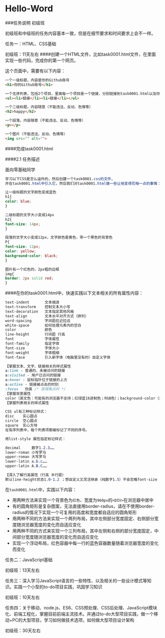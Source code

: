 # Hello-Word

###任务说明
初级班

初级班和中级班的任务内容基本一致，但是在细节要求和时间要求上会不一样。

任务一：HTML、CSS基础

初级班：11天左右
####创建一个HTML文件，比如task0001.html文件，在里面实现一些代码，完成你的第一个网页。

这个页面中，需要有以下内容：
```html
一个一级标题，内容是你的Github账号
<h1>你的Github账号</h1>

一个无序列表，包括2个项目，里面每一个项目是一个链接，分别链接到task0001.html以及你的微博（或其他什么网站）
<ul><li>链接</li><li>链接</li></ul>

一个二级标题，内容随意（不能违法、反动、色情等）
<h2>happy</h2>

一个段落，内容随意（不能违法、反动、色情等）
<p></p>

一个图片（不能违法、反动、色情等）
<img src="" alt="">
```
####完成task0001.html

####2.1 任务描述

面向零基础同学
```css
学习以下CSS是怎么运作的，然后创建一个task0001.css的文件，
并在task0001.html中引入它，然后我们对task0001.html做一些让他变得花哨一点的事情：

让一级标题的文字颜色变成蓝色
h1{
color: blue;
}

二级标题的文字大小变成14px
h2{
font-size: 14px;
}

段落的文字大小变成12px，文字颜色是黄色，带一个黑色的背景色
P{
font-size: 12px;
color: yellow;
background-color: black;
}

图片有一个红色的，2px粗的边框
img{
border: 2px solid red;
}

```
####在你的task0001.html中，快速实践以下文本相关的所有属性内容：
```css
text-indent       文本缩进
text-transform    控制文本大小写
text-decoration   文本指定其他风格
text-align        文本水平对齐方式（排列）
word-spacing      字间距拉近拉远
white-space       如何处理元素内的空白
color             颜色
line-height       行间距 行高
font              字体属性
font-family       指定字体
font-size         字体大小
font-weight       字体粗细
font-face         引入新字体（电脑里没有的）自定义字体

【掌握文本、文字、链接相关的样式属性
a:link - 普通的、未被访问的链接
a:visited - 用户已访问的链接
a:hover - 鼠标指针位于链接的上方
a:active - 链接被点击的时刻
:focus   伪类 /* 获得焦点时 */
【掌握背景属性 
color（英文色：可能有的浏览器不支持；红绿蓝16进制色；RGB色）；background-color（元素背景色）；background（背景图，默认重复）
【掌握列表相关的样式属性

CSS ul有三种标记样式：
disc    实心圆点
circle  空心圆点
square  实心方块
在有序列表中，每个列表项都被标记了不同的序号。

用list-style 属性指定标记样式：

decimal     数字1.2.3……
lower-roman 小写罗马
upper-roman 大写罗马
lower-latin a.b.c……
upper-latin A.B.C……

【深入了解行高属性（行高 半行距）
默认line-height状态1.0-1.2 ；想自定义又灵活继承（纯数字1.5）不会忽略font-size
```
在`task0001.html`中，实践以下内容：

- 用两种方法来实现一个背景色为`红色`、宽度为`960px`的`<DIV>`在浏览器中居中
- 有的圆角矩形是复杂图案，无法直接用border-radius，请在不使用border-radius的情况下实现一个可复用的高度和宽度都自适应的圆角矩形 
- 用两种不同的方法来实现一个两列布局，其中左侧部分宽度固定、右侧部分宽度随浏览器宽度的变化而自适应变化 
- 用两种不同的方式来实现一个三列布局，其中左侧和右侧的部分宽度固定，中间部分宽度随浏览器宽度的变化而自适应变化
- 实现一个浮动布局，红色容器中每一行的蓝色容器数量随着浏览器宽度的变化而变化 

任务二：JavaScript基础

初级班：13天左右

任务三：深入学习JavaScript语言的一些特性、以及相关的一些设计模式等知识。实践一个小型的to-do项目实践，巩固学习知识

初级班：10天左右

任务四：关于移动、node.js、ES6、CSS预处理、CSS后处理、JavaScript模块化、前端工程化，掌握目前前端主流技术。并通过to-do大型项目实践，做一个移动+PC的大型项目，学习如何做技术选项，如何做大型项目设计架构

初级班：30天左右
